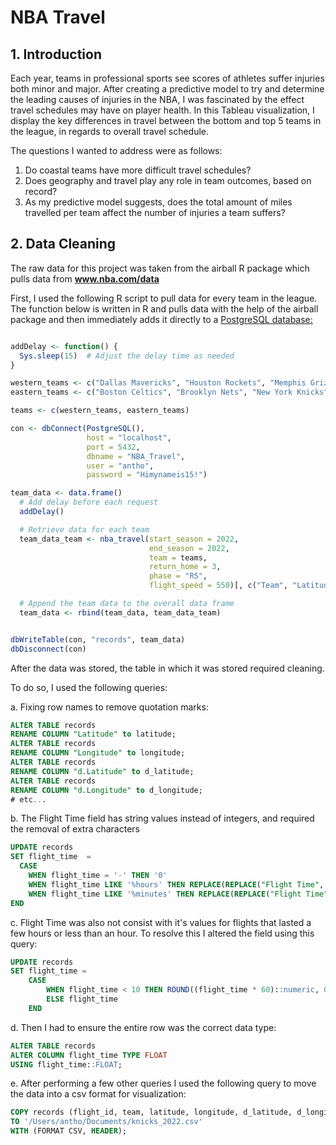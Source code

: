 # NBA Travel

## 1. Introduction
Each year, teams in professional sports see scores of athletes suffer injuries both minor and major. After creating a predictive model to try and determine the leading causes of injuries in the NBA, I was fascinated by the effect travel schedules may have on player health. In this Tableau visualization, I display the key differences in travel between the bottom and top 5 teams in the league, in regards to overall travel schedule. 

The questions I wanted to address were as follows: 
1. Do coastal teams have more difficult travel schedules?
2. Does geography and travel play any role in team outcomes, based on record?
3. As my predictive model suggests, does the total amount of miles travelled per team affect the number of injuries a team suffers?

## 2. Data Cleaning
The raw data for this project was taken from the airball R package which pulls data from __www.nba.com/data__ 

First, I used the following R script to pull data for every team in the league. The function below is written in R and pulls data with the help of the airball package and then immediately adds it directly to a <ins>PostgreSQL<ins> database: 

```R

addDelay <- function() {
  Sys.sleep(15)  # Adjust the delay time as needed
}

western_teams <- c("Dallas Mavericks", "Houston Rockets", "Memphis Grizzlies", "New Orleans Pelicans", "San Antonio Spurs", "Denver Nuggets", "Minnesota Timberwolves", "Oklahoma City Thunder", "Portland Trail Blazers", "Utah Jazz", "Golden State Warriors", "Los Angeles Clippers", "Los Angeles Lakers", "Phoenix Suns", "Sacramento Kings")
eastern_teams <- c("Boston Celtics", "Brooklyn Nets", "New York Knicks", "Philadelphia 76ers", "Toronto Raptors", "Chicago Bulls", "Cleveland Cavaliers", "Detroit Pistons", "Indiana Pacers", "Milwaukee Bucks", "Atlanta Hawks", "Charlotte Hornets", "Miami Heat", "Orlando Magic", "Washington Wizards")

teams <- c(western_teams, eastern_teams)

con <- dbConnect(PostgreSQL(),
                 host = "localhost",
                 port = 5432,
                 dbname = "NBA_Travel",
                 user = "antho",
                 password = "Himynameis15!")

team_data <- data.frame()
  # Add delay before each request
  addDelay()

  # Retrieve data for each team
  team_data_team <- nba_travel(start_season = 2022,
                               end_season = 2022,
                               team = teams,
                               return_home = 3,
                               phase = "RS",
                               flight_speed = 550)[, c("Team", "Latitude", "Longitude", "d.Latitude", "d.Longitude", "Distance", "Route", "Rest", "Flight Time", "W/L", "Return Home", "Shift (hrs)")]

  # Append the team data to the overall data frame
  team_data <- rbind(team_data, team_data_team)


dbWriteTable(con, "records", team_data)
dbDisconnect(con)

```

After the data was stored, the table in which it was stored required cleaning. 

To do so, I used the following queries: 

a. Fixing row names to remove quotation marks: 
```SQL
ALTER TABLE records
RENAME COLUMN "Latitude" to latitude;
ALTER TABLE records
RENAME COLUMN "Longitude" to longitude;
ALTER TABLE records
RENAME COLUMN "d.Latitude" to d_latitude;
ALTER TABLE records
RENAME COLUMN "d.Longitude" to d_longitude;
# etc...
```

b. The Flight Time field has string values instead of integers, and required the removal of extra characters
```SQL
UPDATE records
SET flight_time  =
  CASE
    WHEN flight_time = '-' THEN '0'
    WHEN flight_time LIKE '%hours' THEN REPLACE(REPLACE("Flight Time", '~', ''), ' hours', '')::numeric
	WHEN flight_time LIKE '%minutes' THEN REPLACE(REPLACE("Flight Time", '~', ''), ' minutes', '')::numeric
END
```

c. Flight Time was also not consist with it's values for flights that lasted a few hours or less than an hour. To resolve this I altered the field using this query: 
```SQL
UPDATE records
SET flight_time =
	CASE
		WHEN flight_time < 10 THEN ROUND((flight_time * 60)::numeric, 0)
		ELSE flight_time
	END
```
d. Then I had to ensure the entire row was the correct data type: 

```SQL
ALTER TABLE records
ALTER COLUMN flight_time TYPE FLOAT
USING flight_time::FLOAT;
```


e. After performing a few other queries I used the following query to move the data into a csv format for visualization: 
```SQL
COPY records (flight_id, team, latitude, longitude, d_latitude, d_longitude, distance, route, rest, flight_time)
TO '/Users/antho/Documents/knicks_2022.csv'
WITH (FORMAT CSV, HEADER);
```
